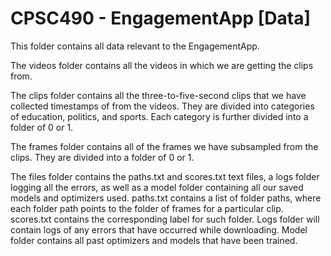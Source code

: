 # CPSC490 - EngagementApp [Data]

This folder contains all data relevant to the EngagementApp.

The videos folder contains all the videos in which we are getting the clips from.

The clips folder contains all the three-to-five-second clips that we have collected timestamps of from the videos. They are divided into categories of education, politics, and sports. Each category is further divided into a folder of 0 or 1.

The frames folder contains all of the frames we have subsampled from the clips. They are divided into a folder of 0 or 1.

The files folder contains the paths.txt and scores.txt text files, a logs folder logging all the errors, as well as a model folder containing all our saved models and optimizers used. paths.txt contains a list of folder paths, where each folder path points to the folder of frames for a particular clip. scores.txt contains the corresponding label for such folder. Logs folder will contain logs of any errors that have occurred while downloading. Model folder contains all past optimizers and models that have been trained.